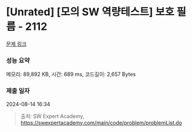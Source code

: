 # [Unrated] [모의 SW 역량테스트] 보호 필름 - 2112 

[문제 링크](https://swexpertacademy.com/main/code/problem/problemDetail.do?contestProbId=AV5V1SYKAaUDFAWu) 

### 성능 요약

메모리: 89,892 KB, 시간: 689 ms, 코드길이: 2,657 Bytes

### 제출 일자

2024-08-14 16:34



> 출처: SW Expert Academy, https://swexpertacademy.com/main/code/problem/problemList.do
